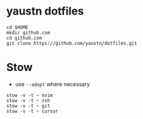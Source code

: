 # yaustn dotfiles

```
cd $HOME
mkdir github.com
cd github.com
git clone https://github.com/yaustn/dotfiles.git
```


# Stow
- use `--adopt` where necessary

```
stow -v -t ~ nvim
stow -v -t ~ zsh
stow -v -t ~ git
stow -v -t ~ cursor
```
